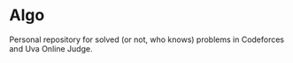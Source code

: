# Algo

Personal repository for solved (or not, who knows) problems in Codeforces and Uva Online Judge.
